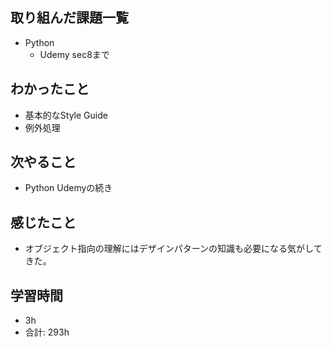## 取り組んだ課題一覧

- Python
    - Udemy sec8まで

## わかったこと

- 基本的なStyle Guide
- 例外処理
## 次やること

- Python Udemyの続き

## 感じたこと

- オブジェクト指向の理解にはデザインパターンの知識も必要になる気がしてきた。

## 学習時間

- 3h
- 合計: 293h